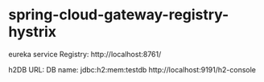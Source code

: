 # spring-cloud-gateway-registry-hystrix
eureka service Registry:
http://localhost:8761/

h2DB URL:
DB name: jdbc:h2:mem:testdb
http://localhost:9191/h2-console
